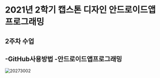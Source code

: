# 2021년 2학기 캡스톤 디자인 안드로이드앱 프로그래밍

## 2주차 수업
-GitHub사용방법
-안드로이드앱프로그래밍
-
![20273002](https://user-images.githubusercontent.com/81023611/132334667-2df73d39-f234-48a6-b121-4a45ae648efe.png)
